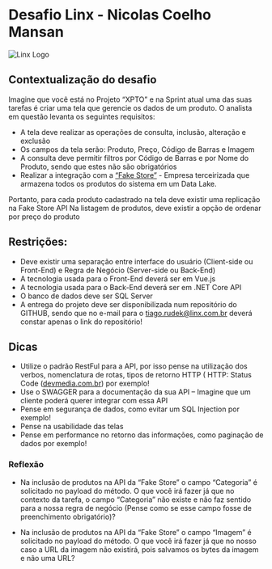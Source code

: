 # Desafio Linx - Nicolas Coelho Mansan
![Linx Logo](https://images.gupy.io/unsafe/50x50/https://s3.amazonaws.com/gupy5/production/companies/2006/career/3382/images/2021-01-28_13-08_logo.jpg)

## Contextualização do desafio
Imagine que você está no Projeto “XPTO” e na Sprint atual uma das suas tarefas é criar uma tela que gerencie os dados de um produto. O analista em questão levanta os seguintes requisitos:
 - A tela deve realizar as operações de consulta, inclusão, alteração e exclusão
 - Os campos da tela serão: Produto, Preço, Código de Barras e Imagem
 - A consulta deve permitir filtros por Código de Barras e por Nome do Produto, sendo que estes não são obrigatórios
 - Realizar a integração com a [“Fake Store”](https://fakestoreapi.com/docs) - Empresa terceirizada que armazena todos os produtos do sistema em um Data Lake. 
 
Portanto, para cada produto cadastrado na tela deve existir uma replicação na Fake Store API
Na listagem de produtos, deve existir a opção de ordenar por preço do produto

## Restrições:
 - Deve existir uma separação entre interface do usuário (Client-side ou Front-End) e Regra de Negócio (Server-side ou Back-End)
 - A tecnologia usada para o Front-End deverá ser em Vue.js
 - A tecnologia usada para o Back-End deverá ser em .NET Core API
 - O banco de dados deve ser SQL Server
 - A entrega do projeto deve ser disponibilizada num repositório do GITHUB, sendo que no e-mail para o tiago.rudek@linx.com.br deverá constar apenas o link do repositório!

## Dicas
 - Utilize o padrão RestFul para a API, por isso pense na utilização dos verbos, nomenclatura de rotas, tipos de retorno HTTP ( HTTP: Status Code ([devmedia.com.br](https://www.devmedia.com.br/http-status-code/41222)) por exemplo!
 - Use o SWAGGER para a documentação da sua API – Imagine que um cliente poderá querer integrar com essa API
 - Pense em segurança de dados, como evitar um SQL Injection por exemplo!
 - Pense na usabilidade das telas
 - Pense em performance no retorno das informações, como paginação de dados por exemplo!

### Reflexão

 - Na inclusão de produtos na API da “Fake Store” o campo “Categoria” é solicitado no payload do método. O que você irá fazer já que no contexto da tarefa, o campo “Categoria” não existe e não faz sentido para a nossa regra de negócio (Pense como se esse campo fosse de preenchimento obrigatório)?

 - Na inclusão de produtos na API da “Fake Store” o campo “Imagem” é solicitado no payload do método. O que você irá fazer já que no nosso caso a URL da imagem não existirá, pois salvamos os bytes da imagem e não uma URL?